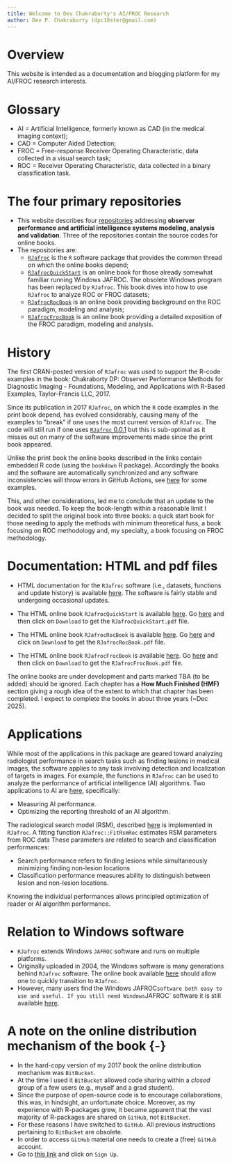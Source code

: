 ```yaml
---
title: Welcome to Dev Chakraborty's AI/FROC Research
author: Dev P. Chakraborty (dpc10ster@gmail.com)
---
```


# Overview

This website is intended as a documentation and blogging platform for my AI/FROC research interests. 

# Glossary

* AI = Artificial Intelligence, formerly known as CAD (in the medical imaging context); 
* CAD = Computer Aided Detection;
* FROC = Free-response Receiver Operating Characteristic, data collected in a visual search task;
* ROC = Receiver Operating Characteristic, data collected in a binary classification task.


# The four primary repositories

* This website describes four [repositories](https://github.com/dpc10ster) addressing **observer performance and artificial intelligence systems modeling, analysis and validation**. Three of the repositories contain the source codes for online books.
* The repositories are:
    + [`RJafroc`](https://dpc10ster.github.io/RJafroc/) is the `R` software package that provides the common thread on which the online books depend; 
    + [`RJafrocQuickStart`](https://dpc10ster.github.io/RJafrocQuickStart) is an online book for those already somewhat familiar running Windows JAFROC. The obsolete Windows program has been replaced by `RJafroc`. This book dives into how to use `RJafroc` to analyze ROC or FROC datasets;
    + [`RJafrocRocBook`](https://dpc10ster.github.io/RJafrocRocBook) is an online book providing background on the ROC paradigm, modeling and analysis; 
    + [`RJafrocFrocBook`](https://dpc10ster.github.io/RJafrocFrocBook/) is an online book providing a detailed exposition of the FROC paradigm, modeling and analysis.


# History

The first CRAN-posted version of `RJafroc` was used to support the R-code examples in the book: Chakraborty DP: Observer Performance Methods for Diagnostic Imaging - Foundations, Modeling, and Applications with R-Based Examples, Taylor-Francis LLC, 2017. 

Since its publication in 2017 `RJafroc`, on which the `R` code examples in the print book depend, has evolved considerably, causing many of the examples to "break" if one uses the most current version of `RJafroc`. The code will still run if one uses [`RJafroc` 0.0.1](https://cran.r-project.org/src/contrib/Archive/RJafroc/) but this is sub-optimal as it misses out on many of the software improvements made since the print book appeared.

Unlike the print book the online books described in the links contain embedded R code (using the `bookdown` R package). Accordingly the books and the software are automatically synchronized and any software inconsistencies will throw errors in GitHub Actions, see [here](https://github.com/dpc10ster/RJafrocFrocBook/actions) for some examples. 

This, and other considerations, led me to conclude that an update to the book was needed. To keep the book-length within a reasonable limit I decided to split the original book into three books: a quick start book for those needing to apply the methods with minimum theoretical fuss, a book focusing on ROC methodology and, my specialty, a book focusing on FROC methodology. 


# Documentation: HTML and pdf files

* HTML documentation for the `RJafroc` software (i.e., datasets, functions and update history) is available [here](https://dpc10ster.github.io/RJafroc/). The software is fairly stable and undergoing occasional updates. 

* The HTML online book `RJafrocQuickStart` is available [here](https://dpc10ster.github.io/RJafrocQuickStart/). Go [here](https://github.com/dpc10ster/RJafrocQuickStart/blob/gh-pages/RJafrocQuickStart.pdf) and then click on `Download` to get the `RJafrocQuickStart.pdf` file. 

* The HTML online book `RJafrocRocBook` is available [here](https://dpc10ster.github.io/RJafrocRocBook/). Go [here](https://github.com/dpc10ster/RJafrocRocBook/blob/gh-pages/RJafrocRocBook.pdf) and click on `Download` to get the `RJafrocRocBook.pdf` file. 

* The HTML online book `RJafrocFrocBook` is available [here](https://dpc10ster.github.io/RJafrocFrocBook/). Go [here](https://github.com/dpc10ster/RJafrocFrocBook/blob/gh-pages/RJafrocFrocBook.pdf) and then click on `Download` to get the `RJafrocFrocBook.pdf` file. 

The online books are under development and parts marked TBA (to be added) should be ignored. Each chapter has a **How Much Finished (HMF)** section giving a rough idea of the extent to which that chapter has been completed. I expect to complete the books in about three years (~Dec 2025).


# Applications

While most of the applications in this package are geared toward analyzing radiologist performance in search tasks such as finding lesions in medical images, the software applies to any task involving detection and localization of targets in images. For example, the functions in `RJafroc` can be used to analyze the performance of artificial intelligence (AI) algorithms. Two applications to AI are [here](https://dpc10ster.github.io/RJafrocFrocBook/), specifically:

* Measuring AI performance.
* Optimizing the reporting threshold of an AI algorithm.

The radiological search model (RSM), described [here](https://dpc10ster.github.io/RJafrocFrocBook/) is implemented in `RJafroc`. A fitting function `RJafroc::FitRsmRoc` estimates RSM parameters from ROC data These parameters are related to search and classification performances: 

* Search performance refers to finding lesions while simultaneously minimizing finding non-lesion locations 
* Classification performance measures ability to distinguish between lesion and non-lesion locations. 

Knowing the individual performances allows principled optimization of reader or AI algorithm performance.


# Relation to Windows software

* `RJafroc` extends Windows `JAFROC` software and runs on multiple platforms.
* Originally uploaded in 2004, the Windows software is many generations behind `RJafroc` software. The online book available [here](https://dpc10ster.github.io/RJafrocQuickStart/) should allow one to quickly transition to `RJafroc`.
* However, many users find the Windows JAFROC` software both easy to use and useful. If you still need Windows `JAFROC` software it is still available [here](https://github.com/dpc10ster/WindowsJafroc).


# A note on the online distribution mechanism of the book {-}

* In the hard-copy version of my 2017 book the online distribution mechanism was `BitBucket`. 
* At the time I used it `BitBucket` allowed code sharing within a _closed_ group of a few users (e.g., myself and a grad student). 
* Since the purpose of open-source code is to encourage collaborations, this was, in hindsight, an unfortunate choice. Moreover, as my experience with R-packages grew, it became apparent that the vast majority of R-packages are shared on `GitHub`, not `BitBucket`. 
* For these reasons I have switched to `GitHub`. All previous instructions pertaining to `BitBucket` are obsolete.
* In order to access `GitHub` material one needs to create a (free) `GitHub` account. 
* Go to [this link](https://github.com) and click on `Sign Up`.


